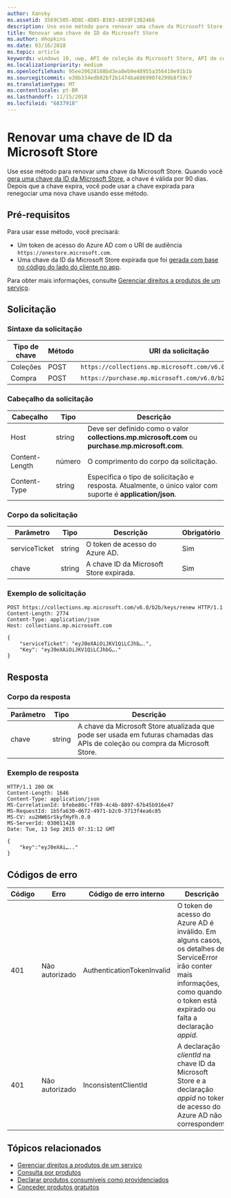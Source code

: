 ```yaml
---
author: Xansky
ms.assetid: 3569C505-8D8C-4D85-B383-4839F13B2466
description: Use esse método para renovar uma chave da Microsoft Store.
title: Renovar uma chave de ID da Microsoft Store
ms.author: mhopkins
ms.date: 03/16/2018
ms.topic: article
keywords: windows 10, uwp, API de coleção da Microsoft Store, API de compra da Microsoft Store, chave ID da Microsoft Store, renovar
ms.localizationpriority: medium
ms.openlocfilehash: 95ee20628108bd3ea8eb9e48955a356410e91b1b
ms.sourcegitcommit: e38b334edb82bf2b1474ba686990f4299b8f59c7
ms.translationtype: MT
ms.contentlocale: pt-BR
ms.lasthandoff: 11/15/2018
ms.locfileid: "6837918"
---
```

# <a name="renew-a-microsoft-store-id-key"></a>Renovar uma chave de ID da Microsoft Store


Use esse método para renovar uma chave da Microsoft Store. Quando você [gera uma chave da ID da Microsoft Store](view-and-grant-products-from-a-service.md#step-4), a chave é válida por 90 dias. Depois que a chave expira, você pode usar a chave expirada para renegociar uma nova chave usando esse método.

## <a name="prerequisites"></a>Pré-requisitos


Para usar esse método, você precisará:

* Um token de acesso do Azure AD com o URI de audiência `https://onestore.microsoft.com`.
* Uma chave da ID da Microsoft Store expirada que foi [gerada com base no código do lado do cliente no app](view-and-grant-products-from-a-service.md#step-4).

Para obter mais informações, consulte [Gerenciar direitos a produtos de um serviço](view-and-grant-products-from-a-service.md).

## <a name="request"></a>Solicitação

### <a name="request-syntax"></a>Sintaxe da solicitação

| Tipo de chave    | Método | URI da solicitação                                              |
|-------------|--------|----------------------------------------------------------|
| Coleções | POST   | ```https://collections.mp.microsoft.com/v6.0/b2b/keys/renew``` |
| Compra    | POST   | ```https://purchase.mp.microsoft.com/v6.0/b2b/keys/renew```    |


### <a name="request-header"></a>Cabeçalho da solicitação

| Cabeçalho         | Tipo   | Descrição                                                                                           |
|----------------|--------|-------------------------------------------------------------------------------------------------------|
| Host           | string | Deve ser definido como o valor **collections.mp.microsoft.com** ou **purchase.mp.microsoft.com**.           |
| Content-Length | número | O comprimento do corpo da solicitação.                                                                       |
| Content-Type   | string | Especifica o tipo de solicitação e resposta. Atualmente, o único valor com suporte é **application/json**. |


### <a name="request-body"></a>Corpo da solicitação

| Parâmetro     | Tipo   | Descrição                       | Obrigatório |
|---------------|--------|-----------------------------------|----------|
| serviceTicket | string | O token de acesso do Azure AD.        | Sim      |
| chave           | string | A chave ID da Microsoft Store expirada. | Sim       |


### <a name="request-example"></a>Exemplo de solicitação

```syntax
POST https://collections.mp.microsoft.com/v6.0/b2b/keys/renew HTTP/1.1
Content-Length: 2774
Content-Type: application/json
Host: collections.mp.microsoft.com

{
    "serviceTicket": "eyJ0eXAiOiJKV1QiLCJhb….",
    "Key": "eyJ0eXAiOiJKV1QiLCJhbG…."
}
```

## <a name="response"></a>Resposta


### <a name="response-body"></a>Corpo da resposta

| Parâmetro | Tipo   | Descrição                                                                                                            |
|-----------|--------|------------------------------------------------------------------------------------------------------------------------|
| chave       | string | A chave da Microsoft Store atualizada que pode ser usada em futuras chamadas das APIs de coleção ou compra da Microsoft Store. |


### <a name="response-example"></a>Exemplo de resposta

```syntax
HTTP/1.1 200 OK
Content-Length: 1646
Content-Type: application/json
MS-CorrelationId: bfebe80c-ff89-4c4b-8897-67b45b916e47
MS-RequestId: 1b5fa630-d672-4971-b2c0-3713f4ea6c85
MS-CV: xu2HW6SrSkyfHyFh.0.0
MS-ServerId: 030011428
Date: Tue, 13 Sep 2015 07:31:12 GMT

{
    "key":"eyJ0eXAi….."
}
```

## <a name="error-codes"></a>Códigos de erro


| Código | Erro        | Código de erro interno           | Descrição   |
|------|--------------|----------------------------|---------------|
| 401  | Não autorizado | AuthenticationTokenInvalid | O token de acesso do Azure AD é inválido. Em alguns casos, os detalhes de ServiceError irão conter mais informações, como quando o token está expirado ou falta a declaração *appid*. |
| 401  | Não autorizado | InconsistentClientId       | A declaração *clientId* na chave ID da Microsoft Store e a declaração *appid* no token de acesso do Azure AD não correspondem.                                                                     |


## <a name="related-topics"></a>Tópicos relacionados


* [Gerenciar direitos a produtos de um serviço](view-and-grant-products-from-a-service.md)
* [Consulta por produtos](query-for-products.md)
* [Declarar produtos consumíveis como providenciados](report-consumable-products-as-fulfilled.md)
* [Conceder produtos gratuitos](grant-free-products.md)
